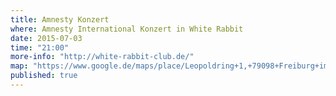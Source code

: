```yaml
---
title: Amnesty Konzert
where: Amnesty International Konzert in White Rabbit
date: 2015-07-03
time: "21:00"
more-info: "http://white-rabbit-club.de/"
map: "https://www.google.de/maps/place/Leopoldring+1,+79098+Freiburg+im+Breisgau/@47.9983204,7.8532007,17z/data=!3m1!4b1!4m2!3m1!1s0x47911c9ba7980fc9:0xe87da1bc2c471d3b?hl=de"
published: true
---
```



